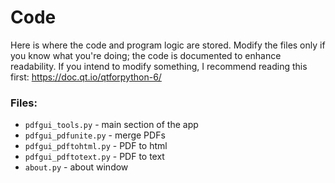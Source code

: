 # Code

Here is where the code and program logic are stored. Modify the files only if you know what you're doing; the code is documented to enhance readability. If you intend to modify something, I recommend reading this first: https://doc.qt.io/qtforpython-6/

### Files:

- `pdfgui_tools.py` - main section of the app
- `pdfgui_pdfunite.py` - merge PDFs
- `pdfgui_pdftohtml.py` - PDF to html
- `pdfgui_pdftotext.py` - PDF to text
- `about.py` - about window